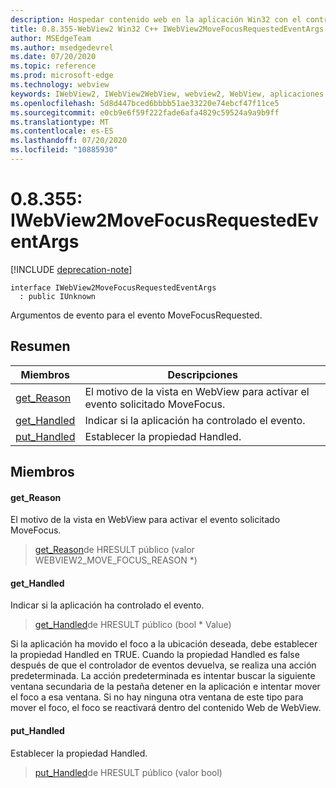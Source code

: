 ```yaml
---
description: Hospedar contenido web en la aplicación Win32 con el control Microsoft Edge WebView2
title: 0.8.355-WebView2 Win32 C++ IWebView2MoveFocusRequestedEventArgs
author: MSEdgeTeam
ms.author: msedgedevrel
ms.date: 07/20/2020
ms.topic: reference
ms.prod: microsoft-edge
ms.technology: webview
keywords: IWebView2, IWebView2WebView, webview2, WebView, aplicaciones Win32, Win32, Edge
ms.openlocfilehash: 5d8d447bced6bbbb51ae33220e74ebcf47f11ce5
ms.sourcegitcommit: e0cb9e6f59f222fade6afa4829c59524a9a9b9ff
ms.translationtype: MT
ms.contentlocale: es-ES
ms.lasthandoff: 07/20/2020
ms.locfileid: "10885930"
---
```

# 0.8.355: IWebView2MoveFocusRequestedEventArgs 

[!INCLUDE [deprecation-note](../../includes/deprecation-note.md)]

```
interface IWebView2MoveFocusRequestedEventArgs
  : public IUnknown
```

Argumentos de evento para el evento MoveFocusRequested.

## Resumen

 Miembros                        | Descripciones
--------------------------------|---------------------------------------------
[get_Reason](#get_reason) | El motivo de la vista en WebView para activar el evento solicitado MoveFocus.
[get_Handled](#get_handled) | Indicar si la aplicación ha controlado el evento.
[put_Handled](#put_handled) | Establecer la propiedad Handled.

## Miembros

#### get_Reason 

El motivo de la vista en WebView para activar el evento solicitado MoveFocus.

> [get_Reason](#get_reason)de HRESULT público (valor WEBVIEW2_MOVE_FOCUS_REASON *)

#### get_Handled 

Indicar si la aplicación ha controlado el evento.

> [get_Handled](#get_handled)de HRESULT público (bool * Value)

Si la aplicación ha movido el foco a la ubicación deseada, debe establecer la propiedad Handled en TRUE. Cuando la propiedad Handled es false después de que el controlador de eventos devuelva, se realiza una acción predeterminada. La acción predeterminada es intentar buscar la siguiente ventana secundaria de la pestaña detener en la aplicación e intentar mover el foco a esa ventana. Si no hay ninguna otra ventana de este tipo para mover el foco, el foco se reactivará dentro del contenido Web de WebView.

#### put_Handled 

Establecer la propiedad Handled.

> [put_Handled](#put_handled)de HRESULT público (valor bool)

